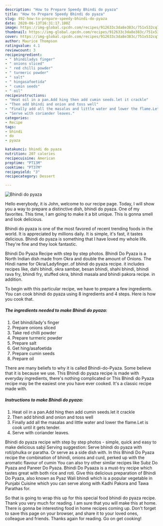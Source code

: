 ```yaml
---
description: "How to Prepare Speedy Bhindi do pyaza"
title: "How to Prepare Speedy Bhindi do pyaza"
slug: 492-how-to-prepare-speedy-bhindi-do-pyaza
date: 2020-06-13T16:31:17.100Z
image: https://img-global.cpcdn.com/recipes/912633c3da8e383c/751x532cq70/bhindi-do-pyaza-recipe-main-photo.jpg
thumbnail: https://img-global.cpcdn.com/recipes/912633c3da8e383c/751x532cq70/bhindi-do-pyaza-recipe-main-photo.jpg
cover: https://img-global.cpcdn.com/recipes/912633c3da8e383c/751x532cq70/bhindi-do-pyaza-recipe-main-photo.jpg
author: Maurice Thompson
ratingvalue: 4.1
reviewcount: 3
recipeingredient:
- " bhindiladys finger"
- " onions sliced"
- " red chilli powder"
- " turmeric powder"
- " salt"
- " hingasafoetida"
- " cumin seeds"
- " oil"
recipeinstructions:
- "Heat oil in a pan.Add hing then add cumin seeds.let it crackle"
- "Then add bhindi and onion and toss well"
- "Finally add all the masalas and little water and lower the flame.Let is cook until it gets tender."
- "Serve with coriander leaves."
categories:
- Recipe
tags:
- bhindi
- do
- pyaza

katakunci: bhindi do pyaza 
nutrition: 207 calories
recipecuisine: American
preptime: "PT13M"
cooktime: "PT37M"
recipeyield: "3"
recipecategory: Dessert

---
```



![Bhindi do pyaza](https://img-global.cpcdn.com/recipes/912633c3da8e383c/751x532cq70/bhindi-do-pyaza-recipe-main-photo.jpg)

Hello everybody, it is John, welcome to our recipe page. Today, I will show you a way to prepare a distinctive dish, bhindi do pyaza. One of my favorites. This time, I am going to make it a bit unique. This is gonna smell and look delicious.

Bhindi do pyaza is one of the most favored of recent trending foods in the world. It is appreciated by millions daily. It is simple, it's fast, it tastes delicious. Bhindi do pyaza is something that I have loved my whole life. They're fine and they look fantastic.

Bhindi Do Pyaza Recipe with step by step photos. Bhindi Do Pyaza is a North Indian dish made from Okra and double the amount of Onions. The Hindi name for Okra/Ladyfinger..of bhindi do pyaza recipe. it includes recipes like, dahi bhindi, okra sambar, besan bhindi, shahi bhindi, bhindi rava fry, bhindi fry, stuffed okra, bhindi masala and bhindi pakora recipe. in addition.


To begin with this particular recipe, we have to prepare a few ingredients. You can cook bhindi do pyaza using 8 ingredients and 4 steps. Here is how you cook that.

<!--inarticleads1-->

##### The ingredients needed to make Bhindi do pyaza:

1. Get  bhindi/lady&#39;s finger
1. Prepare  onions sliced
1. Take  red chilli powder
1. Prepare  turmeric powder
1. Prepare  salt
1. Get  hing/asafoetida
1. Prepare  cumin seeds
1. Prepare  oil


There are many beliefs to why it is called Bhindi-do-Pyaza. Some believe that it is because we use. This Bhindi do pyaza recipe is made with everyday ingredients, there&#39;s nothing complicated or This Bhindi do Pyaza recipe may be the easiest one you have ever cooked. It&#39;s a classic recipe made with. 

<!--inarticleads2-->

##### Instructions to make Bhindi do pyaza:

1. Heat oil in a pan.Add hing then add cumin seeds.let it crackle
1. Then add bhindi and onion and toss well
1. Finally add all the masalas and little water and lower the flame.Let is cook until it gets tender.
1. Serve with coriander leaves.


Bhindi do pyaza recipe with step by step photos - simple, quick and easy to make delicious sabji Serving suggestion: Serve bhindi do pyaza with roti/phulka or paratha. Or serve as a side dish with. In this Bhindi Do Pyaza recipe the combination of bhindi, onions and curd, perked up with the aromatic flavour of cumin You can also try other similar recipes like Subz Do Pyaza and Paneer Do Pyaza. Bhindi Do Pyaaza is a must-try recipe which tastes great with both rice and roti. Give this delicious preparation of Bhindi Do Pyaza, also known as Pyaz Wali bhindi which is a popular vegetable in Punjabi Cuisine which you can serve along with Kadhi Pakora and Tawa Parathas for. 

So that is going to wrap this up for this special food bhindi do pyaza recipe. Thank you very much for reading. I am sure that you will make this at home. There is gonna be interesting food in home recipes coming up. Don't forget to save this page on your browser, and share it to your loved ones, colleague and friends. Thanks again for reading. Go on get cooking!
